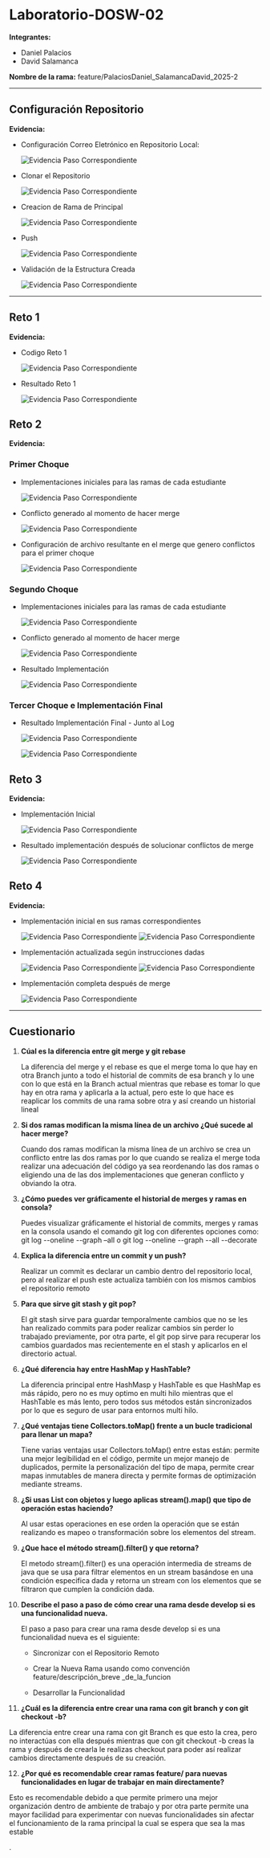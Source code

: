 # Laboratorio-DOSW-02


**Integrantes:**
- Daniel Palacios
- David Salamanca

**Nombre de la rama:** feature/PalaciosDaniel_SalamancaDavid_2025-2

---

## Configuración Repositorio
**Evidencia:**
- Configuración Correo Eletrónico en Repositorio Local:
    
    ![Evidencia Paso Correspondiente](img/1.png)

- Clonar el Repositorio

    ![Evidencia Paso Correspondiente](img/2.png)

- Creacion de Rama de Principal

    ![Evidencia Paso Correspondiente](img/3.png)

- Push

    ![Evidencia Paso Correspondiente](img/4.png)

- Validación de la Estructura Creada

    ![Evidencia Paso Correspondiente](img/5.png)

---

## Reto 1
**Evidencia:**

- Codigo Reto 1

    ![Evidencia Paso Correspondiente](img/Codigo1.png)

- Resultado Reto 1

    ![Evidencia Paso Correspondiente](img/Resp1.png)

## Reto 2
**Evidencia:**

### Primer Choque

- Implementaciones iniciales para las ramas de cada estudiante

    ![Evidencia Paso Correspondiente](img/6.png)

- Conflicto generado al momento de hacer merge

    ![Evidencia Paso Correspondiente](img/7.png)

- Configuración de archivo resultante en el merge que genero conflictos para el primer choque

    ![Evidencia Paso Correspondiente](img/8.png)

### Segundo Choque

- Implementaciones iniciales para las ramas de cada estudiante
    
    ![Evidencia Paso Correspondiente](img/9.png)

- Conflicto generado al momento de hacer merge

  ![Evidencia Paso Correspondiente](img/10.png)

- Resultado Implementación

  ![Evidencia Paso Correspondiente](img/11.png)

### Tercer Choque e Implementación Final

- Resultado Implementación Final - Junto al Log

  ![Evidencia Paso Correspondiente](img/12.png)

  ![Evidencia Paso Correspondiente](img/13.png)

## Reto 3
**Evidencia:**

- Implementación Inicial

  ![Evidencia Paso Correspondiente](img/14.png)

- Resultado implementación después de solucionar conflictos de merge

  ![Evidencia Paso Correspondiente](img/15.png)

## Reto 4
**Evidencia:**

- Implementación inicial en sus ramas correspondientes

  ![Evidencia Paso Correspondiente](img/16.png)
  ![Evidencia Paso Correspondiente](img/17.png)

- Implementación actualizada según instrucciones dadas

  ![Evidencia Paso Correspondiente](img/18.png)
  ![Evidencia Paso Correspondiente](img/19.png)

- Implementación completa después de merge

  ![Evidencia Paso Correspondiente](img/20.png)

---

## Cuestionario
1. **Cúal es la diferencia entre git merge y git rebase**

   La diferencia del merge y el rebase es que el merge toma lo que hay en otra Branch junto a todo el historial de commits de esa branch y lo une con lo que está en la Branch actual mientras que rebase es tomar lo que hay en otra rama y aplicarla a la actual, pero este lo que hace es reaplicar los commits de una rama sobre otra y así creando un historial lineal

2. **Si dos ramas modifican la misma línea de un archivo ¿Qué sucede al hacer merge?**

   Cuando dos ramas modifican la misma línea de un archivo se crea un conflicto entre las dos ramas por lo que cuando se realiza el merge toda realizar una adecuación del código ya sea reordenando las dos ramas o eligiendo una de las dos implementaciones que generan conflicto y obviando la otra.

3. **¿Cómo puedes ver gráficamente el historial de merges y ramas en consola?**

   Puedes visualizar gráficamente el historial de commits, merges y ramas en la consola usando el comando git log con diferentes opciones como:  git log --oneline --graph –all o git log --oneline --graph --all --decorate

4. **Explica la diferencia entre un commit y un push?**

   Realizar un commit es declarar un cambio dentro del repositorio local, pero al realizar el push este actualiza también con los mismos cambios el repositorio remoto

5. **Para que sirve git stash y git pop?**

   El git stash sirve para guardar temporalmente cambios que no se les han realizado commits para poder realizar cambios sin perder lo trabajado previamente, por otra parte, el git pop sirve para recuperar los cambios guardados mas recientemente en el stash y aplicarlos en el directorio actual.

6. **¿Qué diferencia hay entre HashMap y HashTable?**

   La diferencia principal entre HashMasp y HashTable es que HashMap es más rápido, pero no es muy optimo en multi hilo mientras que el HashTable es más lento, pero todos sus métodos están sincronizados por lo que es seguro de usar para entornos multi hilo.

7. **¿Qué ventajas tiene Collectors.toMap() frente a un bucle tradicional para llenar un mapa?**

   Tiene varias ventajas usar Collectors.toMap() entre estas están: permite una mejor legibilidad en el código, permite un mejor manejo de duplicados, permite la personalización del tipo de mapa, permite crear mapas inmutables de manera directa y permite formas de optimización mediante streams.

8. **¿Si usas List con objetos y luego aplicas stream().map() que tipo de operación estas haciendo?**

   Al usar estas operaciones en ese orden la operación que se están realizando es mapeo o transformación sobre los elementos del stream.

9. **¿Que hace el método stream().filter() y que retorna?**

   El metodo stream().filter() es una operación intermedia  de streams de java que se usa para filtrar elementos en un stream basándose en una condición especifica dada y retorna un stream con los elementos que se filtraron que cumplen la condición dada.

10. **Describe el paso a paso de cómo crear una rama desde develop si es una funcionalidad nueva.**

    El paso a paso para crear una rama desde develop si es una funcionalidad nueva es el siguiente:

    - Sincronizar con el Repositorio Remoto

    - Crear la Nueva Rama usando como convención feature/descripción_breve _de_la_funcion

    - Desarrollar la Funcionalidad

11. **¿Cuál es la diferencia entre crear una rama con git branch y con git checkout -b?**

   La diferencia entre crear una rama con git Branch es que esto la crea, pero no interactúas con ella después mientras que con git checkout -b creas la rama y después de crearla le realizas checkout para poder así realizar cambios directamente después de su creación.

12. **¿Por qué es recomendable crear ramas feature/ para nuevas funcionalidades en lugar de trabajar en main directamente?**

   Esto es recomendable debido a que permite primero una mejor organización dentro de ambiente de trabajo y por otra parte permite una mayor facilidad para experimentar con nuevas funcionalidades sin afectar el funcionamiento de la rama principal la cual se espera que sea la mas estable

.